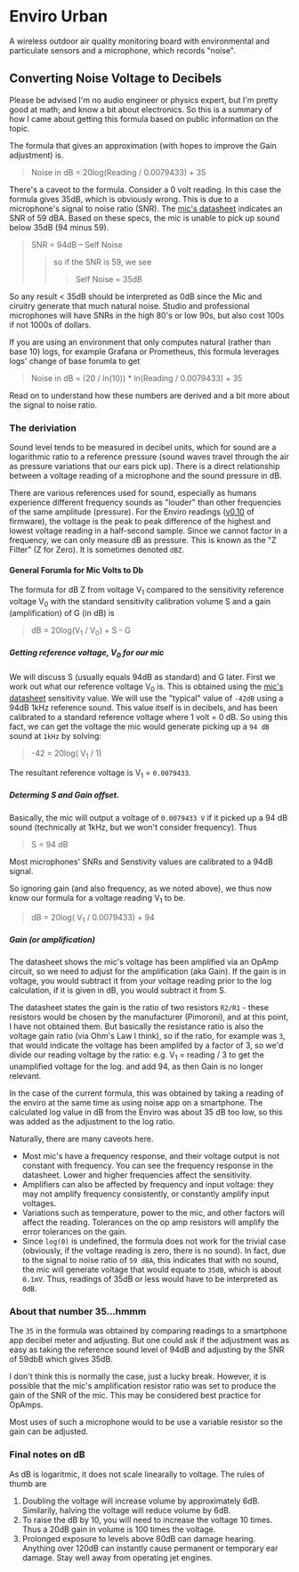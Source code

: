 # Enviro Urban

A wireless outdoor air quality monitoring board with environmental and particulate sensors and a microphone, which records "noise".

## Converting Noise Voltage to Decibels

Please be advised I'm no audio engineer or physics expert, but I'm pretty good at math; and know a bit about electronics.  So this is a summary of how I came about getting this formula based on public information on the topic.

The formula that gives an approximation (with hopes to improve the Gain adjustment) is.

> Noise in dB = 20log(Reading / 0.0079433) + 35

There's a caveot to the formula.  Consider a 0 volt reading.  In this case the formula gives 35dB, which is obviously wrong.  This is due to a microphone's signal to noise ratio (SNR).  The [mic's datasheet](https://www.mouser.co.uk/datasheet/2/218/know_s_a0010769161_1-2271807.pdf) indicates an SNR of 59 dBA.  Based on these specs, the mic is unable to pick up sound below 35dB (94 minus 59).  

> SNR = 94dB – Self Noise
>> so if the SNR is 59, we see
>>> Self Noise = 35dB

So any result < 35dB should be interpreted as 0dB since the Mic and ciruitry generate that much natural noise.  Studio and professional microphones will have SNRs in the high 80's or low 90s, but also cost 100s if not 1000s of dollars.

If you are using an environment that only computes natural (rather than base 10) logs, for example Grafana or Prometheus, this formula leverages logs' change of base forumla to get

> Noise in dB = (20 / ln(10)) * ln(Reading / 0.0079433) + 35

Read on to understand how these numbers are derived and a bit more about the signal to noise ratio.

### The deriviation

Sound level tends to be measured in decibel units, which for sound are a logarithmic ratio to a reference pressure (sound waves travel through the air as pressure variations that our ears pick up).  There is a direct relationship between a voltage reading of a microphone and the sound pressure in dB.

There are various references used for sound, especially as humans experience different frequency sounds as "louder" than other frequencies of the same amplitude (pressure).  For the Enviro readings ([v0.10](https://github.com/pimoroni/enviro/blob/v0.0.10/enviro/boards/urban.py) of firmware), the voltage is the peak to peak difference of the highest and lowest voltage reading in a half-second sample.  Since we cannot factor in a frequency, we can only measure dB as pressure.  This is known as the "Z Filter" (Z for Zero).  It is sometimes denoted `dBZ`.  

#### General Forumla for Mic Volts to Db

The formula for dB Z from voltage V<sub>1</sub> compared to the sensitivity reference voltage V<sub>0</sub> with the standard sensitivity calibration volume S and a gain (amplification) of G (in dB) is

> dB = 20log(V<sub>1</sub> / V<sub>0</sub>) + S - G

##### Getting reference voltage, V<sub>0</sub> for our mic

We will discuss S (usually equals 94dB as standard) and G later.  First we work out what our reference voltage V<sub>0</sub> is.  This is obtained using the [mic's datasheet](https://www.mouser.co.uk/datasheet/2/218/know_s_a0010769161_1-2271807.pdf) sensitivity value.  We will use the "typical" value of `-42dB` using a 94dB 1kHz reference sound.
This value itself is in decibels, and has been calibrated to a standard reference voltage where 1 volt = 0 dB.  So using this fact, we can get the voltage the mic would generate picking up a `94 dB` sound at `1kHz` by solving:

> -42 = 20log( V<sub>1</sub> / 1)

The resultant reference voltage is V<sub>1</sub> = `0.0079433`.  

##### Determing S and Gain offset.

Basically, the mic will output a voltage of `0.0079433 V` if it picked up a 94 dB sound (technically at 1kHz, but we won't consider frequency).  Thus

> S = 94 dB

Most microphones' SNRs and Senstivity values are calibrated to a 94dB signal.  

So ignoring gain (and also frequency, as we noted above), we thus now know our formula for a voltage reading V<sub>1</sub> to be.

> dB = 20log( V<sub>1</sub> / 0.0079433) + 94

##### Gain (or amplification)

The datasheet shows the mic's voltage has been amplified via an OpAmp circuit, so we need to adjust for the amplification (aka Gain).  If the gain is in voltage, you would subtract it from your voltage reading prior to the log calculation, if it is given in dB, you would subtract it from S.

The datasheet states the gain is the ratio of two resistors `R2/R1` - these resistors would be chosen by the manufacturer (Pimoroni), and at this point, I have not obtained them.  But basically the resistance ratio is also the voltage gain ratio (via Ohm's Law I think), so if the ratio, for example was `3`, that would indicate the voltage has been amplifed by a factor of 3, so we'd divide our reading voltage by the ratio: e.g. V<sub>1</sub> = reading / 3 to get the unamplified voltage for the log. and add 94, as then Gain is no longer relevant.

In the case of the current formula, this was obtained by taking a reading of the enviro at the same time as using noise app on a smartphone.  The calculated log value in dB from the Enviro was about 35 dB too low, so this was added as the adjustment to the log ratio.  

Naturally, there are many caveots here.

- Most mic's have a frequency response, and their voltage output is not constant with frequency.  You can see the frequency response in the datasheet.  Lower and higher frequencies affect the sensitivity.
- Amplifiers can also be affected by frequency and input voltage: they may not amplify frequency consistently, or constantly amplify input voltages.
- Variations such as temperature, power to the mic, and other factors will affect the reading.  Tolerances on the op amp resistors will amplify the error tolerances on the gain.  
- Since `log(0)` is undefined, the formula does not work for the trivial case (obviously, if the voltage reading is zero, there is no sound).   In fact, due to the signal to noise ratio of `59 dBA`, this indicates that with no sound, the mic will generate voltage that would equate to `35dB`, which is about `0.1mV`.  Thus, readings of 35dB or less would have to be interpreted as `0dB`.

### About that number 35...hmmm

The `35` in the formula was obtained by comparing readings to a smartphone app decibel meter and adjusting.  But one could ask if the adjustment was as easy as taking the reference sound level of 94dB and adjusting by the SNR of 59dbB which gives 35dB.

I don't think this is normally the case, just a lucky break.  However, it is possible that the mic's amplification resistor ratio was set to produce the gain of the SNR of the mic.  This may be considered best practice for OpAmps.  

Most uses of such a microphone would to be use a variable resistor so the gain can be adjusted.

### Final notes on dB

As dB is logaritmic, it does not scale linearally to voltage.  The rules of thumb are

1. Doubling the voltage will increase volume by approximately 6dB.  Similarily, halving the voltage will reduce volume by 6dB.
2. To raise the dB by 10, you will need to increase the voltage 10 times. Thus a 20dB gain in volume is 100 times the voltage.
3. Prolonged exposure to levels above 80dB can damage hearing.  Anything over 120dB can instantly cause permanent or temporary ear damage.  Stay well away from operating jet engines.
